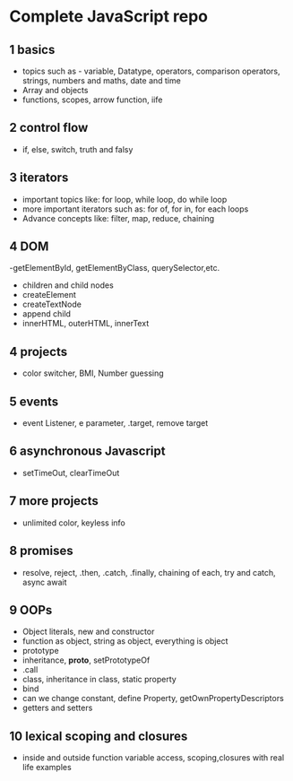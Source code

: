 # Complete JavaScript repo

## 1 basics
- topics such as - variable, Datatype, operators, comparison operators, strings, numbers and maths, date and time 
- Array and objects
- functions, scopes, arrow function, iife 


## 2 control flow 
- if, else, switch, truth and falsy


## 3 iterators
- important topics like: for loop, while loop, do while loop
- more important iterators such as: for of, for in, for each loops
- Advance concepts like:  filter, map, reduce, chaining


## 4 DOM
-getElementById, getElementByClass, querySelector,etc.
- children and child nodes
- createElement 
- createTextNode
- append child
- innerHTML, outerHTML, innerText


## 4 projects
- color switcher, BMI, Number guessing


## 5 events
- event Listener, e parameter, .target, remove target


## 6 asynchronous Javascript 
- setTimeOut, clearTimeOut


## 7 more projects
- unlimited color, keyless info


## 8 promises
- resolve, reject, .then, .catch, .finally, chaining of each, try and catch, async await


## 9 OOPs
- Object literals, new and constructor
- function as object, string as object, everything is object
- prototype
- inheritance, __proto__, setPrototypeOf
- .call
- class, inheritance in class, static property
- bind
- can we change constant, define Property, getOwnPropertyDescriptors 
- getters and setters


## 10 lexical scoping and closures
- inside and outside function variable access, scoping,closures with real life examples



